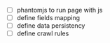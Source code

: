 - [ ] phantomjs to run page with js
- [ ] define fields mapping
- [ ] define data persistency
- [ ] define crawl rules
